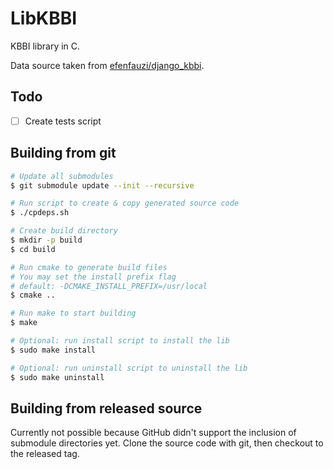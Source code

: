 # LibKBBI

KBBI library in C.

Data source taken from [efenfauzi/django_kbbi](https://github.com/efenfauzi/django_kbbi).

## Todo

- [ ] Create tests script

## Building from git

```sh
# Update all submodules
$ git submodule update --init --recursive

# Run script to create & copy generated source code
$ ./cpdeps.sh

# Create build directory
$ mkdir -p build
$ cd build

# Run cmake to generate build files
# You may set the install prefix flag
# default: -DCMAKE_INSTALL_PREFIX=/usr/local
$ cmake ..

# Run make to start building
$ make

# Optional: run install script to install the lib
$ sudo make install

# Optional: run uninstall script to uninstall the lib
$ sudo make uninstall

```

## Building from released source

Currently not possible because GitHub didn't support the inclusion of submodule directories yet. Clone the source code with git, then checkout to the released tag.
